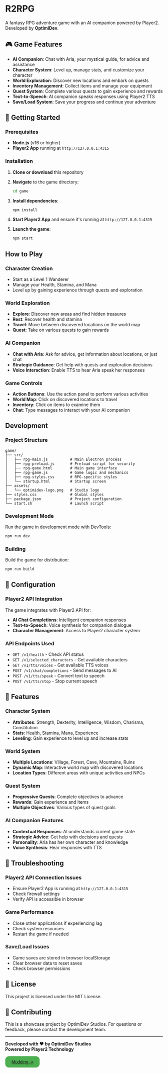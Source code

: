 # R2RPG

A fantasy RPG adventure game with an AI companion powered by Player2. Developed by **OptimiDev**.

## 🎮 Game Features

- **AI Companion**: Chat with Aria, your mystical guide, for advice and assistance
- **Character System**: Level up, manage stats, and customize your character
- **World Exploration**: Discover new locations and embark on quests
- **Inventory Management**: Collect items and manage your equipment
- **Quest System**: Complete various quests to gain experience and rewards
- **Text-to-Speech**: AI companion speaks responses using Player2 TTS
- **Save/Load System**: Save your progress and continue your adventure

## 🚀 Getting Started

### Prerequisites

- **Node.js** (v16 or higher)
- **Player2 App** running at `http://127.0.0.1:4315`

### Installation

1. **Clone or download** this repository
2. **Navigate** to the game directory:
   ```bash
   cd game
   ```

3. **Install dependencies**:
   ```bash
   npm install
   ```

4. **Start Player2 App** and ensure it's running at `http://127.0.0.1:4315`

5. **Launch the game**:
   ```bash
   npm start
   ```

## How to Play

### Character Creation
- Start as a Level 1 Wanderer
- Manage your Health, Stamina, and Mana
- Level up by gaining experience through quests and exploration

### World Exploration
- **Explore**: Discover new areas and find hidden treasures
- **Rest**: Recover health and stamina
- **Travel**: Move between discovered locations on the world map
- **Quest**: Take on various quests to gain rewards

### AI Companion
- **Chat with Aria**: Ask for advice, get information about locations, or just chat
- **Strategic Guidance**: Get help with quests and exploration decisions
- **Voice Interaction**: Enable TTS to hear Aria speak her responses

### Game Controls
- **Action Buttons**: Use the action panel to perform various activities
- **World Map**: Click on discovered locations to travel
- **Inventory**: Click on items to examine them
- **Chat**: Type messages to interact with your AI companion

## Development

### Project Structure
```
game/
├── src/
│   ├── rpg-main.js          # Main Electron process
│   ├── rpg-preload.js       # Preload script for security
│   ├── rpg-game.html        # Main game interface
│   ├── rpg-game.js          # Game logic and mechanics
│   ├── rpg-styles.css       # RPG-specific styles
│   └── startup.html         # Startup screen
├── assets/
│   └── optimidev-logo.png   # Studio logo
├── styles.css               # Global styles
├── package.json             # Project configuration
└── start.sh                 # Launch script
```

### Development Mode
Run the game in development mode with DevTools:
```bash
npm run dev
```

### Building
Build the game for distribution:
```bash
npm run build
```

## 🔧 Configuration

### Player2 API Integration
The game integrates with Player2 API for:
- **AI Chat Completions**: Intelligent companion responses
- **Text-to-Speech**: Voice synthesis for companion dialogue
- **Character Management**: Access to Player2 character system

### API Endpoints Used
- `GET /v1/health` - Check API status
- `GET /v1/selected_characters` - Get available characters
- `GET /v1/tts/voices` - Get available TTS voices
- `POST /v1/chat/completions` - Send messages to AI
- `POST /v1/tts/speak` - Convert text to speech
- `POST /v1/tts/stop` - Stop current speech

## 🎨 Features

### Character System
- **Attributes**: Strength, Dexterity, Intelligence, Wisdom, Charisma, Constitution
- **Stats**: Health, Stamina, Mana, Experience
- **Leveling**: Gain experience to level up and increase stats

### World System
- **Multiple Locations**: Village, Forest, Cave, Mountains, Ruins
- **Dynamic Map**: Interactive world map with discovered locations
- **Location Types**: Different areas with unique activities and NPCs

### Quest System
- **Progressive Quests**: Complete objectives to advance
- **Rewards**: Gain experience and items
- **Multiple Objectives**: Various types of quest goals

### AI Companion Features
- **Contextual Responses**: AI understands current game state
- **Strategic Advice**: Get help with decisions and quests
- **Personality**: Aria has her own character and knowledge
- **Voice Synthesis**: Hear responses with TTS

## 🐛 Troubleshooting

### Player2 API Connection Issues
- Ensure Player2 App is running at `http://127.0.0.1:4315`
- Check firewall settings
- Verify API is accessible in browser

### Game Performance
- Close other applications if experiencing lag
- Check system resources
- Restart the game if needed

### Save/Load Issues
- Game saves are stored in browser localStorage
- Clear browser data to reset saves
- Check browser permissions

## 📝 License

This project is licensed under the MIT License.

## 🤝 Contributing

This is a showcase project by OptimiDev Studios. For questions or feedback, please contact the development team.

---

**Developed with ❤️ by OptimiDev Studios**  
**Powered by Player2 Technology** 
<div style="
  display: inline-block;
  padding: 10px 20px;
  background-color: #4CAF50;
  color: white;
  border-radius: 12px;
  cursor: pointer;
  text-align: center;
  font-family: sans-serif;
">
   <a href="/docs/API.md">Modding -></a>
</div>
